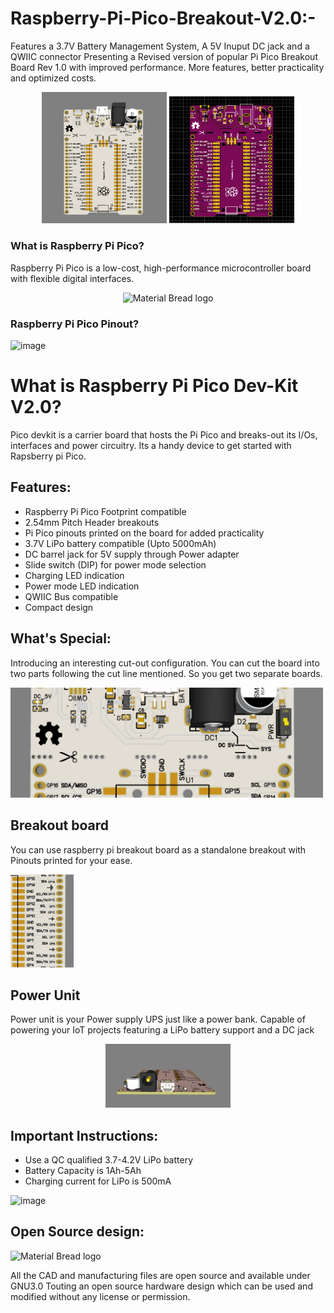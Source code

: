 
# Raspberry-Pi-Pico-Breakout-V2.0:-
Features a 3.7V Battery Management System, A 5V Inuput DC jack and a QWIIC connector
Presenting a Revised version of popular Pi Pico Breakout Board Rev 1.0
with improved performance. More features, better practicality and optimized costs.

<p align="center">

  <img width="200" src="Images/Screenshot 2022-02-22 154036.png" alt="3D View">
  <img width="200" src="Images/Screenshot 2022-02-22 154404.png" alt="2D view">



</p>


### What is Raspberry Pi Pico?
Raspberry Pi Pico is a low-cost, high-performance microcontroller board with flexible digital interfaces.

<p align="center">
  <img width="400" src="https://images.prismic.io/rpf-products/7d247ace-afb2-4555-b7b3-4f236eb779d6_Raspberry%20Pi%20Pico%201.jpg?ixlib=gatsbyFP&auto=compress%2Cformat&fit=max&q=50&w=927&h=618" alt="Material Bread logo">
</p>


### Raspberry Pi Pico Pinout?
![image](https://www.raspberrypi.com/documentation/microcontrollers/images/Pico-R3-SDK11-Pinout.svg)

# What is Raspberry Pi Pico Dev-Kit V2.0?
Pico devkit is a carrier board that hosts the Pi Pico and breaks-out its I/Os, interfaces and power circuitry. Its a handy device to get started with Rapsberry pi Pico.

## Features:
- Raspberry Pi Pico Footprint compatible
- 2.54mm Pitch Header breakouts
- Pi Pico pinouts printed on the board for added practicality
- 3.7V LiPo battery compatible (Upto 5000mAh)
- DC barrel jack for 5V supply through Power adapter
- Slide switch (DIP) for power mode selection
- Charging LED indication
- Power mode LED indication
- QWIIC Bus compatible
- Compact design

## What's Special:
Introducing an interesting cut-out configuration.
You can cut the board into two parts following the cut line mentioned. So you get two separate boards.

<p align="left">
  <img width="500" src="Images/Screenshot 2022-02-22 154154.png" alt="Cut Line">
</p>

## Breakout board
You can use raspberry pi breakout board as a standalone breakout with Pinouts printed for your ease.

<img src="Screenshot 2022-02-22 154226.png" width=20% height=20%>

## Power Unit
Power unit is your Power supply UPS just like a power bank. Capable of powering your IoT projects featuring a LiPo battery support and a DC jack

<p align="center">
<img width="200" src="Screenshot 2022-02-22 154120.png" alt="Material Bread logo">
</p>


## Important Instructions:
- Use a QC qualified 3.7-4.2V  LiPo battery
- Battery Capacity is 1Ah-5Ah
- Charging current for LiPo is 500mA

![image](https://user-images.githubusercontent.com/67455292/155122429-88162453-4a50-407b-a711-7dc221720413.png)


## Open Source design:
<p align="left">
  <img width="100" src="https://th.bing.com/th/id/R.4e643d6b576a9164460033bd015eb65e?rik=hoK1V%2fMvjhXwZA&pid=ImgRaw&r=0&sres=1&sresct=1" alt="Material Bread logo">
</p>
All the CAD and manufacturing files are open source and available under GNU3.0
Touting an open source hardware design which can be used and modified without any license or permission.

